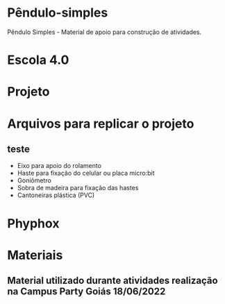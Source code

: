 # Pêndulo-simples
Pêndulo Simples - Material de apoio para construção de atividades.

# Escola 4.0

# Projeto

# Arquivos para replicar o projeto
## teste
 - Eixo para apoio do rolamento
 - Haste para fixação do celular ou placa micro:bit
 - Goniômetro
 - Sobra de madeira para fixação das hastes
 - Cantoneiras plástica (PVC)

# Phyphox

# Materiais

## Material utilizado durante atividades realização na Campus Party Goiás 18/06/2022
